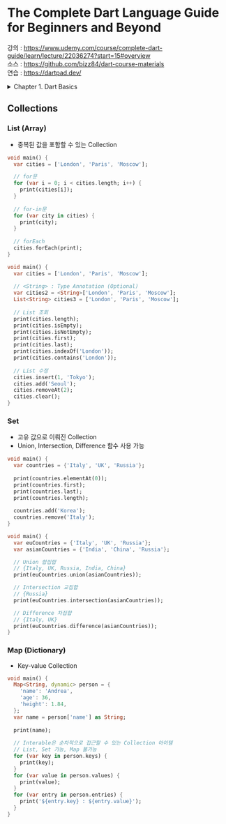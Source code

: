 # The Complete Dart Language Guide for Beginners and Beyond

강의 : https://www.udemy.com/course/complete-dart-guide/learn/lecture/22036274?start=15#overview  
소스 : https://github.com/bizz84/dart-course-materials   
연습 : https://dartpad.dev/

<details>
<summary>Chapter 1. Dart Basics</summary>

## Dart에 대하여  
  
Code > **Compilation** > APK,IPA,EXE,JS > **Execution**  

- Debug 모드 Just-in-time : Compile 빠름, Execution 느림
- Release 모드 Ahead-of-time : Compile 느림, Execution 빠름
  
### Dart 특징
- Flexible : 여러 플랫폼을 컴파일할 수 있음.
- Productive : Hot Reload가 가능함.
- Fast : 릴리즈 모드 컴파일 시 빠른 실행에 최적화되어있음.
- Object Oriented : 클래스 기반 구현
- Statically typed : 타입을 컴파일 단계에서 체크하여 안전함.
  - Static : 컴파일 시 타입 체크 e.g. Swift, Kotlin, Dart
  - Dynamic : 실행 중 타입 체크 e.g. JavaScript, Python
- C-Style Syntax : Java, Javascript와 유사하여 배우기 쉬움.

#### 사용 예제
```dart
void main() {
  String firstName = 'Andrea';
  String lastName = 'Bizzotto';
  int age = 36;
  double height = 1.84;
  
  print("My name is " + firstName + " " + lastName);
  print("My name is $firstName $lastName");
  print("Next year I will be ${age + 1} years old");
  
  print(r"C:\Windows\system32");  // \가 그대로 출력됨.
  print('Dart course'.toUpperCase());
  print('Dart course'.toLowerCase());
  print('I love pizza'.contains('pizza'));
  print('I love pizza'.replaceAll('pizza', 'pasta'));
}
```
#### 타입 변환
```dart
void main() {
  // int -> String
  int age = 36;
  String ageString = age.toString();
  // double -> String
  double height = 1.84;
  String heightString = height.toStringAsFixed(1);
  // String -> double
  String ratingString = '4.5';
  double rating = double.parse(ratingString);
  // int -> double
  int x = 10;
  double y = x.toDouble();
}
```
#### 주석
```dart
/// The entry point of our program
void main() {
  // print('Program started');
  // TODO: Imcrement to 1.5 once feature X is added
  /*
   * Version 1.5 will include: 
   * - user authentication with Firebase
   * - generate reports
   * /
}
```  

#### 타입 키워드
- var : read-write 변수를 나타내는 키워드
- final : read-only 변수를 나타내는 키워드. 계산하여 값을 초기화할 수 있음.
- const : 컴파일 시 지정되는 상수를 나타내는 키워드. 사용 시 최적화됨. 계산하여 값을 초기화할 수 없음.
- dynamic : 어느 타입이나 될 수 있음.

#### Switch + Enumeration
```dart
enum Operation { plus, minus, multiply, divide }

void main() {
  const a = 4;
  const b = 2;
  const op = Operation.plus;
  
  switch (op) {
    case Operation.plus:
      print('$a + $b = ${a + b}');
      break;
    case Operation.minus:
      print('$a - $b = ${a - b}');
      break;
    case Operation.multiply:
      print('$a * $b = ${a * b}');
      break;
    case Operation.divide:
      print('$a / $b = ${a / b}');
      break;
  }
}
```  
</details>

## Collections

### List (Array)
- 중복된 값을 포함할 수 있는 Collection

```dart
void main() {
  var cities = ['London', 'Paris', 'Moscow'];

  // for문
  for (var i = 0; i < cities.length; i++) {
    print(cities[i]);
  }
  
  // for-in문
  for (var city in cities) {
    print(city);
  }
 
  // forEach
  cities.forEach(print);
}
```
```dart
void main() {
  var cities = ['London', 'Paris', 'Moscow'];
  
  // <String> : Type Annotation (Optional)
  var cities2 = <String>['London', 'Paris', 'Moscow'];
  List<String> cities3 = ['London', 'Paris', 'Moscow'];
  
  // List 조회
  print(cities.length);
  print(cities.isEmpty);
  print(cities.isNotEmpty);
  print(cities.first);
  print(cities.last);
  print(cities.indexOf('London'));
  print(cities.contains('London'));
  
  // List 수정
  cities.insert(1, 'Tokyo');
  cities.add('Seoul');
  cities.removeAt(2);
  cities.clear();
}
```

### Set
- 고유 값으로 이뤄진 Collection
- Union, Intersection, Difference 함수 사용 가능

```dart
void main() {
  var countries = {'Italy', 'UK', 'Russia'};
  
  print(countries.elementAt(0));
  print(countries.first);
  print(countries.last);
  print(countries.length);
  
  countries.add('Korea');
  countries.remove('Italy');
}
```
```dart
void main() {
  var euCountries = {'Italy', 'UK', 'Russia'};
  var asianCountries = {'India', 'China', 'Russia'};

  // Union 합집합
  // {Italy, UK, Russia, India, China}
  print(euCountries.union(asianCountries));

  // Intersection 교집합
  // {Russia}
  print(euCountries.intersection(asianCountries));

  // Difference 차집합
  // {Italy, UK}
  print(euCountries.difference(asianCountries));
}
```

### Map (Dictionary)
- Key-value Collection
```dart
void main() {
  Map<String, dynamic> person = {
    'name': 'Andrea',
    'age': 36,
    'height': 1.84,
  };
  var name = person['name'] as String;
  
  print(name);
  
  // Interable은 순차적으로 접근할 수 있는 Collection 아이템
  // List, Set 가능, Map 불가능
  for (var key in person.keys) {
    print(key);
  }
  for (var value in person.values) {
    print(value);
  }
  for (var entry in person.entries) {
    print('${entry.key} : ${entry.value}');
  }
}
```
